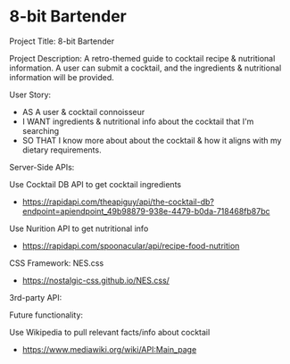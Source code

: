 # 8-bit Bartender


Project Title: 8-bit Bartender

Project Description: A retro-themed guide to cocktail recipe & nutritional information. A user can submit a cocktail, and the ingredients & nutritional information will be provided.

User Story:
- AS A user & cocktail connoisseur
- I WANT ingredients & nutritional info about the cocktail that I'm searching
- SO THAT I know more about about the cocktail & how it aligns with my dietary requirements.

Server-Side APIs:

Use Cocktail DB API to get cocktail ingredients
- https://rapidapi.com/theapiguy/api/the-cocktail-db?endpoint=apiendpoint_49b98879-938e-4479-b0da-718468fb87bc

Use Nurition API to get nutritional info
- https://rapidapi.com/spoonacular/api/recipe-food-nutrition


CSS Framework: NES.css
- https://nostalgic-css.github.io/NES.css/


3rd-party API:



Future functionality:

Use Wikipedia to pull relevant facts/info about cocktail
- https://www.mediawiki.org/wiki/API:Main_page





